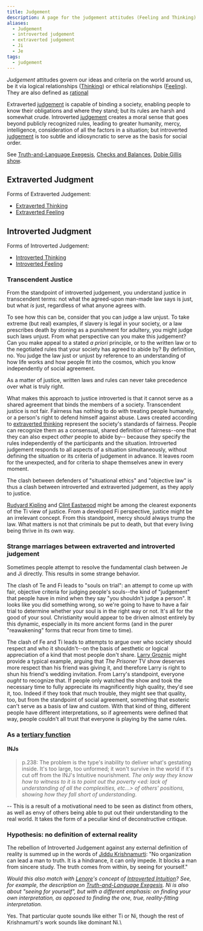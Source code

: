 ```yaml
---
title: Judgement
description: A page for the judgement attitudes (Feeling and Thinking)
aliases:
  - Judgement
  - introverted judgement
  - extraverted judgement
  - Ji
  - Je
tags:
  - judgement
---
```


_Judgement_ attitudes govern our ideas and criteria on the world around us, be it via logical relationships ([Thinking](/wiki/function-attitude/functions/thinking)) or ethical relationships ([Feeling](/wiki/function-attitude/functions/feeling)). They are also defined as [rational](/wiki/our-difficulties/terms-with-nonobvious-meanings)

Extraverted [judgement](/wiki/function-attitude/functions/judgement) is capable of binding a society, enabling people to know their obligations and where they stand; but its rules are harsh and somewhat crude. Introverted [judgement](/wiki/function-attitude/functions/judgement) creates a moral sense that goes beyond publicly recognized rules, leading to greater humanity, mercy, intelligence, consideration of all the factors in a situation; but introverted [judgement](/wiki/function-attitude/functions/judgement) is too subtle and idiosyncratic to serve as the basis for social order.

See [Truth-and-Language Exegesis](../../exegeses/truth-and-language-exegesis.md), [Checks and Balances](/wiki/checks-and-balances), [Dobie Gillis show](/wiki/misc/dobie-gillis-show).

## Extraverted Judgment

Forms of Extraverted Judgement:

- [Extraverted Thinking](/wiki/function-attitude/attitudes/extraverted-thinking)
- [Extraverted Feeling](/wiki/function-attitude/attitudes/extraverted-thinking)

## Introverted Judgment

Forms of Introverted Judgement:

- [Introverted Thinking](/wiki/function-attitude/attitudes/introverted-thinking)
- [Introverted Feeling](/wiki/function-attitude/attitudes/introverted-feeling)

### Transcendent Justice

From the standpoint of introverted judgement, you understand justice in transcendent terms: not what the agreed-upon man-made law says is just, but what _is_ just, regardless of what anyone agrees with.

To see how this can be, consider that you can judge a law unjust. To take extreme (but real) examples, if slavery is legal in your society, or a law prescribes death by stoning as a punishment for adultery, you might judge such laws unjust. From what perspective can you make this judgement? Can you make appeal to a stated _a priori_ principle, or to the written law or to the negotiated rules that your society has agreed to abide by? By definition, no. You judge the law just or unjust by reference to an understanding of how life works and how people fit into the cosmos, which you know independently of social agreement.

As a matter of justice, written laws and rules can never take precedence over what is truly right.

What makes this approach to justice introverted is that it cannot serve as a shared agreement that binds the members of a society. Transcendent justice is not fair. Fairness has nothing to do with treating people humanely, or a person's right to defend himself against abuse. Laws created according to [extraverted thinking](/wiki/function-attitude/attitudes/extraverted-thinking) represent the society's standards of fairness. People can recognize them as a consensual, shared definition of fairness--one that they can also expect _other_ people to abide by-- because they specify the rules independently of the participants and the situation. Introverted judgement responds to all aspects of a situation simultaneously, without defining the situation or its criteria of judgement in advance. It leaves room for the unexpected, and for criteria to shape themselves anew in every moment.

The clash between defenders of "situational ethics" and "objective law" is thus a clash between introverted and extraverted judgement, as they apply to justice.

[Rudyard Kipling](https://web.archive.org/web/20070815023140/http://greenlightwiki.com/lenore-exegesis/Rudyard_Kipling) and [Clint Eastwood](https://web.archive.org/web/20070815023140/http://greenlightwiki.com/lenore-exegesis/Clint_Eastwood) might be among the clearest exponents of the Ti view of justice. From a developed Fi perspective, justice might be an irrelevant concept. From this standpoint, mercy should always trump the law. What matters is not that criminals be put to death, but that every living being thrive in its own way.

### Strange marriages between extraverted and introverted judgement

Sometimes people attempt to resolve the fundamental clash between Je and Ji directly. This results in some strange behavior.

The clash of Te and Fi leads to "souls on trial": an attempt to come up with fair, objective criteria for judging people's souls--the kind of "judgement" that people have in mind when they say "you shouldn't judge a person". It looks like you did something wrong, so we're going to have to have a fair trial to determine whether your soul is in the right way or not. It's all for the good of your soul. Christianity would appear to be driven almost entirely by this dynamic, especially in its more ancient forms (and in the purer "reawakening" forms that recur from time to time).

The clash of Fe and Ti leads to attempts to argue over who society should respect and who it shouldn't--on the basis of aesthetic or logical appreciation of a kind that most people don't share. [Larry Groznic](https://web.archive.org/web/20070815023140/http://greenlightwiki.com/lenore-exegesis/Larry_Groznic) might provide a typical example, arguing that _The Prisoner_ TV show deserves more respect than his friend was giving it, and therefore Larry is right to shun his friend's wedding invitation. From Larry's standpoint, everyone _ought_ to recognize that. If people only watched the show and took the necessary time to fully appreciate its magnificently high quality, they'd see it, too. Indeed if they took that much trouble, they might see that quality, too, but from the standpoint of social agreement, something that esoteric can't serve as a basis of law and custom. With that kind of thing, different people have different interpretations, so if agreements were defined that way, people couldn't all trust that everyone is playing by the same rules.

### As a [tertiary function](/wiki/function-attitude/cognitive-stack/tertiary-function)

#### **INJs**

> p.238: The problem is the type's inability to deliver what's gestating inside. It's too large, too unformed; it won't survive in the world if it's cut off from the INJ's Intuitive nourishment. _The only way they know how to witness to it is to point out the poverty \<ed: lack of understanding of all the complexities, etc...> of others' positions, showing how they fall short of understanding_.

\-- This is a result of a motivational need to be seen as distinct from others, as well as envy of others being able to put out their understanding to the real world. It takes the form of a peculiar kind of deconstructive critique.

### Hypothesis: no definition of external reality

The rebellion of Introverted Judgement against any external definition of reality is summed up in the words of [Jiddu Krishnamurti](https://web.archive.org/web/20070815023140/http://greenlightwiki.com/lenore-exegesis/Jiddu_Krishnamurti): "No organization can lead a man to truth. It is a hindrance, it can only impede. It blocks a man from sincere study. The truth comes from within, by seeing for yourself."

_Would this also match with_ [_Lenore_](/wiki/people-and-systems/lenore-thomson)_'s concept of_ [_Introverted Intuition_](/wiki/function-attitude/attitudes/introverted-intuition)_? See, for example, the description on_ [_Truth-and-Language Exegesis_](../../exegeses/truth-and-language-exegesis.md)_. Ni is also about "seeing for yourself", but with a different emphasis: on finding your own interpretation, as opposed to finding the one, true, reality-fitting interpretation._

Yes. That particular quote sounds like either Ti or Ni, though the rest of Krishnamurti's work sounds like dominant Ni.\
